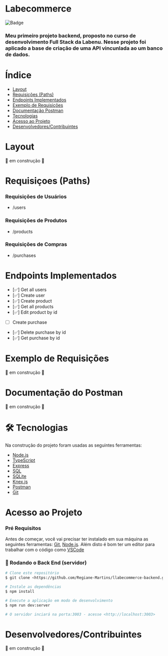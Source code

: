 # Labecommerce

![Badge](https://img.shields.io/badge/Status-DESENVOLVIMENTO-%23GREEN?style=for-the-badge&logo=ghost)

### Meu primeiro projeto backend, proposto no curso de desenvolvimento Full Stack da Labenu. Nesse projeto foi aplicado a base de criação de uma API vincunlada ao um banco de dados.

# Índice
* [Layout](#layout-do-projeto)
* [Requisições (Paths)](#requisições)
* [Endpoints Implementados](#endpoints)
* [Exemplo de Requisições](#exemplo-de-requisições)
* [Documentação Postman](#documentação-postman)
* [Tecnologias](#tecnoligias)
* [Acesso ao Projeto](#acesso-ao-projeto)
* [Desenvolvedores/Contribuintes](#desenvolvedores-contribuintes)


# Layout
🚧 em construção 🚧

# Requisiçoes (Paths)

### Requisições de Usuários

* /users

### Requisições de Produtos

* /products

### Requisições de Compras

* /purchases

# Endpoints Implementados

- [✅]  Get all users
- [✅]  Create user
- [✅]  Create product
- [✅]  Get all products 
- [✅]  Edit product by id
- [ ]  Create purchase
- [✅]  Delete purchase by id
- [✅]  Get purchase by id

# Exemplo de Requisições
🚧 em construção 🚧

# Documentação do Postman
🚧 em construção 🚧

# 🛠 Tecnologias

Na construção do projeto foram usadas as seguintes ferramentas:

- [Node.js](https://nodejs.org/en/)
- [TypeScript](https://www.typescriptlang.org/)
- [Express](https://expressjs.com/pt-br/)
- [SQL](https://learn.microsoft.com/pt-br/sql/?view=sql-server-ver16)
- [SQLite](https://www.sqlite.org/docs.html)
- [Knex.js](https://knexjs.org/guide/)
- [Postman](https://www.postman.com/api-documentation-tool/)
- [Git](https://git-scm.com/)



# Acesso ao Projeto

### Pré Requisitos

Antes de começar, você vai precisar ter instalado em sua máquina as seguintes ferramentas:
[Git](https://git-scm.com), [Node.js](https://nodejs.org/en/). 
Além disto é bom ter um editor para trabalhar com o código como [VSCode](https://code.visualstudio.com/)

### 🎲 Rodando o Back End (servidor)

```bash
# Clone este repositório
$ git clone <https://github.com/Regiane-Martins/llabecommerce-backend.git>

# Instale as dependências
$ npm install

# Execute a aplicação em modo de desenvolvimento
$ npm run dev:server

# O servidor inciará na porta:3003 - acesse <http://localhost:3003>
```

# Desenvolvedores/Contribuintes
🚧 em construção 🚧




